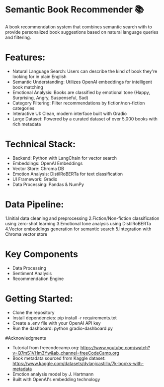 # Semantic Book Recommender 📚
A book recommendation system that combines semantic search with to provide personalized book suggestions based on natural language queries and filtering.

# Features:
- Natural Language Search: Users can describe the kind of book they're looking for in plain English
- Semantic Understanding: Utilizes OpenAI embeddings for intelligent book matching
- Emotional Analysis: Books are classified by emotional tone (Happy, Surprising, Angry, Suspenseful, Sad)
- Category Filtering: Filter recommendations by fiction/non-fiction categories
- Interactive UI: Clean, modern interface built with Gradio
- Large Dataset: Powered by a curated dataset of over 5,000 books with rich metadata

# Technical Stack:
- Backend: Python with LangChain for vector search
- Embeddings: OpenAI Embeddings
- Vector Store: Chroma DB
- Emotion Analysis: DistilRoBERTa for text classification
- UI Framework: Gradio
- Data Processing: Pandas & NumPy

# Data Pipeline:
1.Initial data cleaning and preprocessing
2.Fiction/Non-fiction classification using zero-shot learning
3.Emotional tone analysis using DistilRoBERTa
4.Vector embeddings generation for semantic search
5.Integration with Chroma vector store

# Key Components
- Data Processing
- Sentiment Analysis
- Recommendation Engine


# Getting Started:
- Clone the repository
- Install dependencies: pip install -r requirements.txt
- Create a .env file with your OpenAI API key
- Run the dashboard: python gradio-dashboard.py

#Acknowledgments
- Tutorial from freecodecamp.org: https://www.youtube.com/watch?v=Q7mS1VHm3Yw&ab_channel=freeCodeCamp.org
- Book metadata sourced from Kaggle dataset: https://www.kaggle.com/datasets/dylanjcastillo/7k-books-with-metadata
- Emotion analysis model by J. Hartmann
- Built with OpenAI's embedding technology
